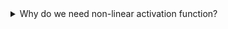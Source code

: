 <details>
 <summary>Why do we need non-linear activation function?</summary>
If we only allow linear activation functions in a neural network, the output will just be a [linear transformation](https://en.wikipedia.org/wiki/Linear_map#Matrices) of the input, which is not enough to form a [universal function approximator](https://en.wikipedia.org/wiki/Universal_approximation_theorem). Such a network can just be represented as a matrix multiplication, and you would not be able to obtain very interesting behaviors from such a network.
Activation functions cannot be linear because neural networks with a linear activation function are effective only one layer deep, regardless of how complex their architecture is. And real world and problems are non-linear. Non-linearity is needed in activation functions because its aim in a neural network is to produce a nonlinear decision boundary via non-linear combinations of the weight and inputs.

[Ref 1](https://stackoverflow.com/questions/9782071/why-must-a-nonlinear-activation-function-be-used-in-a-backpropagation-neural-net)
[Ref 2](https://www.quora.com/Why-do-we-need-non-linear-activation-functions-in-a-neural-network)

</details>

